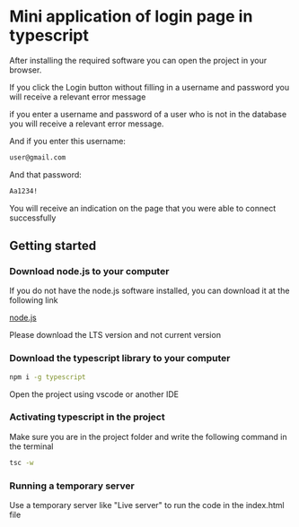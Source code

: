 # Mini application of login page in typescript

After installing the required software you can open the project in your browser.

If you click the Login button without filling in a username and password you will receive a relevant error message

if you enter a username and password of a user who is not in the database you will receive a relevant error message.

And if you enter this username:

```bash
user@gmail.com
```

And that password:

```bash
Aa1234!
```

You will receive an indication on the page that you were able to connect successfully

## Getting started

### Download node.js to your computer

If you do not have the node.js software installed, you can download it at the following link

[node.js](https://nodejs.org/en/)

Please download the LTS version and not current version

### Download the typescript library to your computer

```bash
npm i -g typescript
```

Open the project using vscode or another IDE

### Activating typescript in the project

Make sure you are in the project folder and write the following command in the terminal

```bash
tsc -w
```

### Running a temporary server

Use a temporary server like "Live server" to run the code in the index.html file
